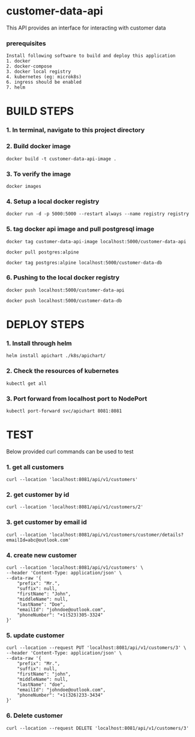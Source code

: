 # customer-data-api
This API provides an interface for interacting with customer data

### prerequisites
````
Install following software to build and deploy this application
1. docker
2. docker-compose
3. docker local registry
4. kubernetes (eg: microk8s)
6. ingress should be enabled 
7. helm
````

# BUILD STEPS

### 1. In terminal, navigate to this project directory

### 2. Build docker image
```commandline
docker build -t customer-data-api-image .
```

### 3. To verify the image
```commandline
docker images
```

### 4. Setup a local docker registry
```commandline
docker run -d -p 5000:5000 --restart always --name registry registry
```

### 5. tag docker api image and pull postgresql image
```commandline
docker tag customer-data-api-image localhost:5000/customer-data-api
```
```commandline
docker pull postgres:alpine
```
```commandline
docker tag postgres:alpine localhost:5000/customer-data-db
```

### 6. Pushing to the local docker registry
```commandline
docker push localhost:5000/customer-data-api
```
```commandline
docker push localhost:5000/customer-data-db
```

# DEPLOY STEPS

### 1. Install through helm
```commandline
helm install apichart ./k8s/apichart/
```

### 2. Check the resources of kubernetes
```commandline
kubectl get all
```

### 3. Port forward from localhost port to NodePort
```
kubectl port-forward svc/apichart 8081:8081
```

# TEST
Below provided curl commands can be used to test

### 1. get all customers
```commandline
curl --location 'localhost:8081/api/v1/customers'
```

### 2. get customer by id
```commandline
curl --location 'localhost:8081/api/v1/customers/2'
```

### 3. get customer by email id
```commandline
curl --location 'localhost:8081/api/v1/customers/customer/details?emailId=abc@outlook.com'
```

### 4. create new customer
```commandline
curl --location 'localhost:8081/api/v1/customers' \
--header 'Content-Type: application/json' \
--data-raw '{
    "prefix": "Mr.",
    "suffix": null,
    "firstName": "John",
    "middleName": null,
    "lastName": "Doe",
    "emailId": "johndoe@outlook.com",
    "phoneNumber": "+1(523)305-3324"
}'
```

### 5. update customer
```commandline
curl --location --request PUT 'localhost:8081/api/v1/customers/3' \
--header 'Content-Type: application/json' \
--data-raw '{
    "prefix": "Mr.",
    "suffix": null,
    "firstName": "john",
    "middleName": null,
    "lastName": "doe",
    "emailId": "johndoe@outlook.com",
    "phoneNumber": "+1(326)233-3434"
}'
```

### 6. Delete customer
```commandline
curl --location --request DELETE 'localhost:8081/api/v1/customers/3'
```
